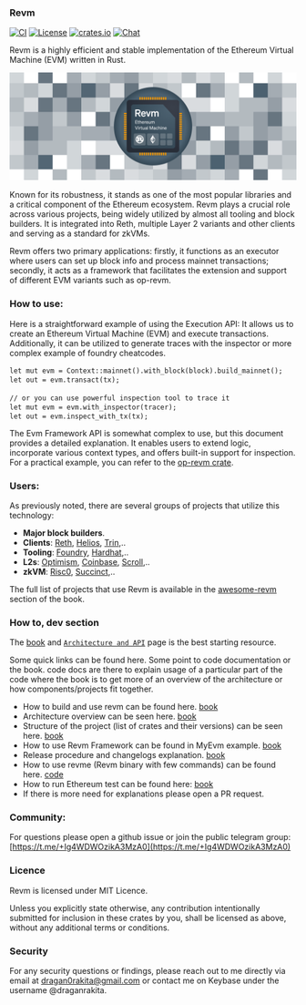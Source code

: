 ### Revm

[![CI](https://github.com/bluealloy/revm/actions/workflows/ci.yml/badge.svg)][gh-ci]
[![License](https://img.shields.io/badge/License-MIT-orange.svg)][mit-license]
[![crates.io](https://img.shields.io/crates/v/revm.svg)](https://crates.io/crates/revm)
[![Chat][tg-badge]][tg-url]

Revm is a highly efficient and stable implementation of the Ethereum Virtual Machine (EVM) written in Rust.

![banner](https://raw.githubusercontent.com/bluealloy/revm/refs/heads/main/assets/logo/revm-banner.png)

[mit-license]: https://opensource.org/license/mit/
[gh-ci]: https://github.com/bluealloy/revm/actions/workflows/ci.yml
[tg-url]: https://t.me/+Ig4WDWOzikA3MzA0
[tg-badge]: https://img.shields.io/badge/chat-telegram-blue

Known for its robustness, it stands as one of the most popular libraries and a critical component of the Ethereum ecosystem. Revm plays a crucial role across various projects, being widely utilized by almost all tooling and block builders. It is integrated into Reth, multiple Layer 2 variants and other clients and serving as a standard for zkVMs.

Revm offers two primary applications: firstly, it functions as an executor where users can set up block info and process mainnet transactions; secondly, it acts as a framework that facilitates the extension and support of different EVM variants such as op-revm.

### How to use:

Here is a straightforward example of using the Execution API: It allows us to create an Ethereum Virtual Machine (EVM) and execute transactions. Additionally, it can be utilized to generate traces with the inspector or more complex example of foundry cheatcodes.

```rust,ignore
let mut evm = Context::mainnet().with_block(block).build_mainnet();
let out = evm.transact(tx);

// or you can use powerful inspection tool to trace it
let mut evm = evm.with_inspector(tracer);
let out = evm.inspect_with_tx(tx);
```

The Evm Framework API is somewhat complex to use, but this document provides a detailed explanation. It enables users to extend logic, incorporate various context types, and offers built-in support for inspection. For a practical example, you can refer to the [op-revm crate](https://github.com/op-rs/op-revm).

### Users:

As previously noted, there are several groups of projects that utilize this technology:

* **Major block builders**.
* **Clients**: [Reth](https://github.com/paradigmxyz/reth), [Helios](https://github.com/a16z/helios), [Trin](https://github.com/ethereum/trin),..
* **Tooling**: [Foundry](https://github.com/foundry-rs/foundry/), [Hardhat](https://github.com/NomicFoundation/hardhat),..
* **L2s**: [Optimism](https://github.com/bluealloy/revm/tree/main/crates/op-revm), [Coinbase](https://www.base.org/), [Scroll](https://github.com/scroll-tech/revm),..
* **zkVM**: [Risc0](https://github.com/risc0/risc0-ethereum), [Succinct](https://github.com/succinctlabs/rsp),..

The full list of projects that use Revm is available in the [awesome-revm](https://bluealloy.github.io/revm/awesome.html) section of the book.

### How to, dev section

The [book](https://bluealloy.github.io/revm/) and [`Architecture and API`](https://bluealloy.github.io/revm/architecture.html) page is the best starting resource.

Some quick links can be found here. Some point to code documentation or the book. code docs are there to explain usage of a particular part of the code where the book is to get more of an overview of the architecture or how components/projects fit together.

* How to build and use revm can be found here. [book](https://bluealloy.github.io/revm/dev.html)
* Architecture overview can be seen here. [book](https://bluealloy.github.io/revm/architecture.html)
* Structure of the project (list of crates and their versions) can be seen here. [book](https://github.com/bluealloy/revm/tree/main/crates)
* How to use Revm Framework can be found in MyEvm example. [book](https://github.com/bluealloy/revm/tree/main/examples/my_evm)
* Release procedure and changelogs explanation. [book](https://bluealloy.github.io/revm/release_procedure.html)
* How to use revme (Revm binary with few commands) can be found here. [code](https://github.com/bluealloy/revm/tree/main/bins/revme)
* How to run Ethereum test can be found here: [book](https://bluealloy.github.io/revm/revme.html#running-eth-tests)
* If there is more need for explanations please open a PR request.

### Community:
For questions please open a github issue or join the public telegram group: [https://t.me/+Ig4WDWOzikA3MzA0](https://t.me/+Ig4WDWOzikA3MzA0)

### Licence
Revm is licensed under MIT Licence.

Unless you explicitly state otherwise, any contribution intentionally submitted for inclusion in these crates by you, shall be licensed as above, without any additional terms or conditions.

### Security

For any security questions or findings, please reach out to me directly via email at dragan0rakita@gmail.com or contact me on Keybase under the username @draganrakita.
